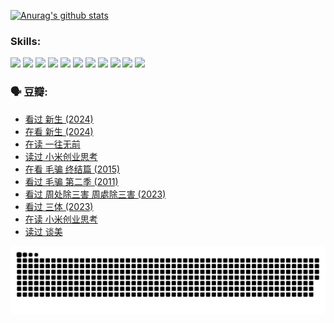 
[![Anurag's github stats](https://github-readme-stats.vercel.app/api?username=w940853815)](https://github.com/anuraghazra/github-readme-stats)

### Skills:

<code><img height="32" src="https://cdn.jsdelivr.net/npm/simple-icons@v5/icons/python.svg"></code>
<code><img height="32" src="https://cdn.jsdelivr.net/npm/simple-icons@v5/icons/javascript.svg"></code>
<code><img height="32" src="https://cdn.jsdelivr.net/npm/simple-icons@v5/icons/django.svg"></code>
<code><img height="32" src="https://cdn.jsdelivr.net/npm/simple-icons@v5/icons/flask.svg"></code>
<code><img height="32" src="https://cdn.jsdelivr.net/npm/simple-icons@v5/icons/vuetify.svg"></code>
<code><img height="32" src="https://cdn.jsdelivr.net/npm/simple-icons@v5/icons/git.svg"></code>
<code><img height="32" src="https://cdn.jsdelivr.net/npm/simple-icons@v5/icons/docker.svg"></code>
<code><img height="32" src="https://cdn.jsdelivr.net/npm/simple-icons@v5/icons/postgresql.svg"></code>
<code><img height="32" src="https://cdn.jsdelivr.net/npm/simple-icons@v5/icons/elasticsearch.svg"></code>
<code><img height="32" src="https://cdn.jsdelivr.net/npm/simple-icons@v5/icons/macos.svg"></code>
<code><img height="32" src="https://cdn.jsdelivr.net/npm/simple-icons@v5/icons/linux.svg"></code>

### 🗣 豆瓣:

<!-- DOUBAN-ACTIVITIES:START -->
- [看过 新生‎ (2024)](https://www.douban.com/people/136069238/status/4612373431/?_i=16166900)
- [在看 新生‎ (2024)](https://www.douban.com/people/136069238/status/4607441062/?_i=16166900)
- [在读 一往无前](https://www.douban.com/people/136069238/status/4590507310/?_i=16166900)
- [读过 小米创业思考](https://www.douban.com/people/136069238/status/4590506983/?_i=16166900)
- [在看 毛骗 终结篇‎ (2015)](https://www.douban.com/people/136069238/status/4581971924/?_i=16166900)
- [看过 毛骗 第二季‎ (2011)](https://www.douban.com/people/136069238/status/4581971810/?_i=16166900)
- [看过 周处除三害 周處除三害‎ (2023)](https://www.douban.com/people/136069238/status/4575646701/?_i=16166900)
- [看过 三体‎ (2023)](https://www.douban.com/people/136069238/status/4574263039/?_i=16166900)
- [在读 小米创业思考](https://www.douban.com/people/136069238/status/4572047905/?_i=16166900)
- [读过 谈美](https://www.douban.com/people/136069238/status/4572047629/?_i=16166900)
<!-- DOUBAN-ACTIVITIES:END -->


![Snake animation](https://raw.githubusercontent.com/w940853815/w940853815/output/github-contribution-grid-snake.svg)

<!--
**w940853815/w940853815** is a ✨ _special_ ✨ repository because its `README.md` (this file) appears on your GitHub profile.

Here are some ideas to get you started:

- 🔭 I’m currently working on ...
- 🌱 I’m currently learning ...
- 👯 I’m looking to collaborate on ...
- 🤔 I’m looking for help with ...
- 💬 Ask me about ...
- 📫 How to reach me: ...
- 😄 Pronouns: ...
- ⚡ Fun fact: ...
-->
